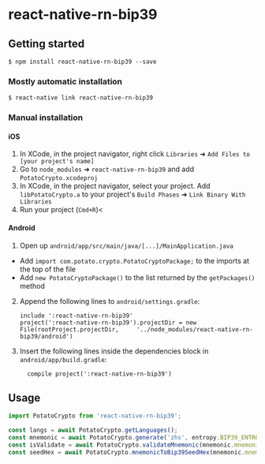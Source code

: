 
# react-native-rn-bip39

## Getting started

`$ npm install react-native-rn-bip39 --save`

### Mostly automatic installation

`$ react-native link react-native-rn-bip39`

### Manual installation


#### iOS

1. In XCode, in the project navigator, right click `Libraries` ➜ `Add Files to [your project's name]`
2. Go to `node_modules` ➜ `react-native-rn-bip39` and add `PotatoCrypto.xcodeproj`
3. In XCode, in the project navigator, select your project. Add `libPotatoCrypto.a` to your project's `Build Phases` ➜ `Link Binary With Libraries`
4. Run your project (`Cmd+R`)<

#### Android

1. Open up `android/app/src/main/java/[...]/MainApplication.java`
  - Add `import com.potato.crypto.PotatoCryptoPackage;` to the imports at the top of the file
  - Add `new PotatoCryptoPackage()` to the list returned by the `getPackages()` method
2. Append the following lines to `android/settings.gradle`:
  	```
  	include ':react-native-rn-bip39'
  	project(':react-native-rn-bip39').projectDir = new File(rootProject.projectDir, 	'../node_modules/react-native-rn-bip39/android')
  	```
3. Insert the following lines inside the dependencies block in `android/app/build.gradle`:
  	```
      compile project(':react-native-rn-bip39')
  	```


## Usage
```javascript
import PotatoCrypto from 'react-native-rn-bip39';

const langs = await PotatoCrypto.getLanguages();
const mnemonic = await PotatoCrypto.generate('zhs', entropy.BIP39_ENTROPY_LEN_128);
const isValidate = await PotatoCrypto.validateMnemonic(mnemonic.mnemonic, 'zhs');
const seedHex = await PotatoCrypto.mnemonicToBip39SeedHex(mnemonic.mnemonic);

```
  